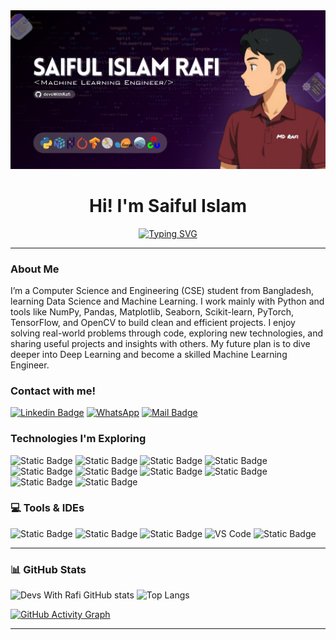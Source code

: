 
<img src="https://github.com/devsWithRafi/devsWithRafi/blob/main/Saiful-Islam-Rafi-Github-benner-image.png">

<h1 align="center">Hi! I'm Saiful Islam</h1>

<p align="center">
  <a href="https://git.io/typing-svg">
    <img src="https://readme-typing-svg.demolab.com?font=Oswald&size=25&pause=1000&color=ff4d7a&center=true&width=700&lines=Python+Developer;Aspiring+Machine+Learning+Engineer;Learning+Data+Science;Deep+Learning+%26+LLMs+(Future+Focus)" alt="Typing SVG"/>
  </a>
</p>


---

<h3>About Me</h3>
I’m a Computer Science and Engineering (CSE) student from Bangladesh, learning Data Science and Machine Learning. I work mainly with Python and tools like NumPy, Pandas, Matplotlib, Seaborn, Scikit-learn, PyTorch, TensorFlow, and OpenCV to build clean and efficient projects. I enjoy solving real-world problems through code, exploring new technologies, and sharing useful projects and insights with others. My future plan is to dive deeper into Deep Learning and become a skilled Machine Learning Engineer.



<h3>Contact with me!</h3>

[![Linkedin Badge](https://img.shields.io/badge/LinkedIn-0077B5?style=for-the-badge&logo=linkedin&logoColor=white)](https://www.linkedin.com/in/saiful-islam-rafi-6705602a6/)
[![WhatsApp](https://img.shields.io/badge/whatsapp-%2325D366?style=for-the-badge&logo=whatsapp&logoColor=white)](https://wa.me/8801316999517)
[![Mail Badge](https://img.shields.io/badge/Gmail-D14836?style=for-the-badge&logo=gmail&logoColor=white)](mailto:mrrafiwebdev@gmail.com)


<h3>Technologies I'm Exploring</h3>
  
![Static Badge](https://img.shields.io/badge/Python-3776AB?style=for-the-badge&logo=python&logoColor=white&labelColor=black)
![Static Badge](https://img.shields.io/badge/NumPy-013243?style=for-the-badge&logo=numpy&logoColor=white&labelColor=black)
![Static Badge](https://img.shields.io/badge/pandas-150458?style=for-the-badge&logo=pandas&logoColor=white&labelColor=black)
![Static Badge](https://img.shields.io/badge/pytorch-EE4C2C?style=for-the-badge&logo=pytorch&logoColor=white&labelColor=black)
![Static Badge](https://img.shields.io/badge/tensorflow-FF6F00?style=for-the-badge&logo=tensorflow&logoColor=white&labelColor=black)
![Static Badge](https://img.shields.io/badge/Scikit--Learn-F7931E?style=for-the-badge&logo=scikitlearn&logoColor=white&labelColor=black)
![Static Badge](https://img.shields.io/badge/Matplotlib-11557C?style=for-the-badge&logo=matplotlib&logoColor=white&labelColor=black)
![Static Badge](https://img.shields.io/badge/opencv-5C3EE8?style=for-the-badge&logo=opencv&logoColor=white&labelColor=black)
![Static Badge](https://img.shields.io/badge/Seaborn-0099CC?style=for-the-badge&logo=Seaborn&logoColor=white&labelColor=black)
![Static Badge](https://img.shields.io/badge/plotly-%237A76FF?style=for-the-badge&logo=plotly&logoColor=white&labelColor=black)


<h3>💻 Tools & IDEs</h3>

![Static Badge](https://img.shields.io/badge/Jupyter-F37626?style=for-the-badge&logo=jupyter&logoColor=white&labelColor=black)
![Static Badge](https://img.shields.io/badge/googlecolab-F9AB00?style=for-the-badge&logo=googlecolab&logoColor=white&labelColor=black)
![Static Badge](https://img.shields.io/badge/pycharm-%23000000?style=for-the-badge&logo=pycharm&logoColor=white&labelColor=black)
![VS Code](https://img.shields.io/badge/VS_Code-007ACC?style=for-the-badge&logo=visual-studio-code&logoColor=white) 
![Static Badge](https://img.shields.io/badge/git-%23F05032?style=for-the-badge&logo=git&logoColor=white&labelColor=black)

 
---

### 📊 GitHub Stats  

![Devs With Rafi GitHub stats](https://github-readme-stats.vercel.app/api?username=devsWithRafi&show_icons=true&theme=radical&cache_seconds=60) ![Top Langs](https://github-readme-stats.vercel.app/api/top-langs/?username=devsWithRafi&layout=compact&theme=radical&cache_seconds=60)

[![GitHub Activity Graph](https://github-readme-activity-graph.vercel.app/graph?username=devsWithRafi&bg_color=0d1117&color=ff4d7a&line=ff1a4d&point=ff6680&area=true&hide_border=true)](https://github.com/YOUR_USERNAME/github-readme-activity-graph)










---

